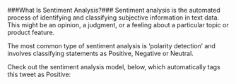 ###What Is Sentiment Analysis?###
Sentiment analysis is the automated process of identifying and classifying subjective information in text data. This might be an opinion, a judgment, or a feeling about a particular topic or product feature.

The most common type of sentiment analysis is ‘polarity detection’ and involves classifying statements as Positive, Negative or Neutral.

Check out the sentiment analysis model, below, which automatically tags this tweet as Positive:
